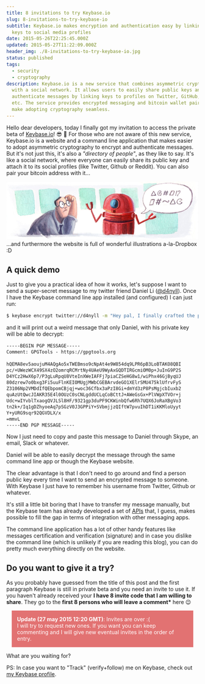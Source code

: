```yaml
---
title: 8 invitations to try Keybase.io
slug: 8-invitations-to-try-keybase-io
subtitle: Keybase.io makes encryption and authentication easy by linking crypto
  keys to social media profiles
date: 2015-05-26T22:25:45.000Z
updated: 2015-05-27T11:22:09.000Z
header_img: ./8-invitations-to-try-keybase-io.jpg
status: published
tags:
  - security
  - cryptography
description: Keybase.io is a new service that combines asymmetric cryptography
  with a social network. It allows users to easily share public keys and
  authenticate messages by linking keys to profiles on Twitter, GitHub, Reddit,
  etc. The service provides encrypted messaging and bitcoin wallet pairing to
  make adopting cryptography seamless.
---
```


Hello dear developers,
today I finally got my invitation to access the private beta of [Keybase.io](https://keybase.io)! 😎 🎉
For those who are not aware of this new service, Keybase.io is a website and a command line application that makes easier to adopt asymmetric cryptography to encrypt and authenticate messages. But it's not just this, it's also a _"directory of people"_, as they like to say. It's like a social network, where everyone can easily share its public key and attach it to its social profiles (like Twitter, Github or Reddit). You can also pair your bitcoin address with it...

![Keybase.io illustration](./keybase-io-robot.jpg)
...and furthermore the website is full of wonderful illustrations a-la-Dropbox :D

## A quick demo

Just to give you a practical idea of how it works, let's suppose I want to send a super-secret message to my twitter friend Daniel Li ([@d4nyll](https://twitter.com/d4nyll)).
Once I have the Keybase command line app installed (and configured) I can just run:

```bash
$ keybase encrypt twitter://d4nyll -m "Hey pal, I finally crafted the perfect plan to rule this World. Give me a ring-3"
```

and it will print out a weird message that only Daniel, with his private key will be able to decrypt:

```plaintext
-----BEGIN PGP MESSAGE-----
Comment: GPGTools - https://gpgtools.org

hQEMA8ev5aoujuM4AQgAo5xTWEBmso9cNpAt4e9W854dq9LPR6pB3LoBTAKO8QBI
pc/+UWezWCX49SX4zO2omrqRCMrtNy4UAeU9WyAxGQDTIRGcmiOM0p+JuInG9P2S
D4YCz2HwX6p7/P3gLuRpqU8VteInXWeIAFFj7piaCZSeHG8w1/wiPhx46GjByqUJ
80dzrew7o0bxg3Fi5uuFlnKEIOMUgjMWbCGEBArvdeGO1XElrSMU475klUfrvFyS
Z3106Np2VMDdIfQEbpomCBjqj+woc36Cfbx3aPzI8Gi+dmYd3zP8PsMgjcbIuxb2
quAzUtQwcJIAKR35E4l0OUzC0sCNLgddUCLqCoBCttJ+AWeGsGx+PlVWpXTVOr+j
Udc+wIYvblTxaogQVJLSl8HF/9321gp3duPF9CKWinbQfw6Rh7UQX6JoRaXBgVo3
tn2k+/Iq1gDZhyoeAq7pSGzV0J3GPPiY+SVbmjjzQIftW7pvuIhDT1iKKMloUyyt
Y+yURG9sqr92QGVDLX/x
=mmvL
-----END PGP MESSAGE-----
```

Now I just need to copy and paste this message to Daniel through Skype, an email, Slack or whatever.

Daniel will be able to easily decrypt the message through the same command line app or though the Keybase website.

The clear advantage is that I don't need to go around and find a person public key every time I want to send an encrypted message to someone. With Keybase I just have to remember his username from Twitter, Github or whatever.

It's still a little bit boring that I have to transfer my message manually, but the Keybase team has already developed a set of [APIs](https://keybase.io/docs/api/1.0) that, I guess, makes possible to fill the gap in terms of integration with other messaging apps.

The command line application has a lot of other handy features like messages certification and verification (signature) and in case you dislike the command line (which is unlikely if you are reading this blog), you can do pretty much everything directly on the website.

## Do you want to give it a try?

As you probably have guessed from the title of this post and the first paragraph Keybase is still in private beta and you need an invite to use it. If you haven't already received your **I have 8 invite code that I am willing to share**. They go to the **first 8 persons who will leave a comment\*** here 😉

<div style="background:rgb(226, 114, 114); color: #fff; padding: 1em; margin: 1em">
    <strong>Update (27 may 2015 12:20 GMT)</strong>: Invites are over :( <br/>I will try to request new ones. If you want you can keep commenting and I will give new eventual invites in the order of entry.
</div>

What are you waiting for?

PS: In case you want to "Track" (verify+follow) me on Keybase, check out [my Keybase profile](https://keybase.io/loige).

